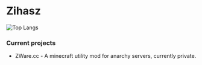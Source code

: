 # Zihasz

![Top Langs](https://github-readme-stats.vercel.app/api/top-langs/?username=zihasz)

### Current projects
* ZWare.cc - A minecraft utility mod for anarchy servers, currently private.

